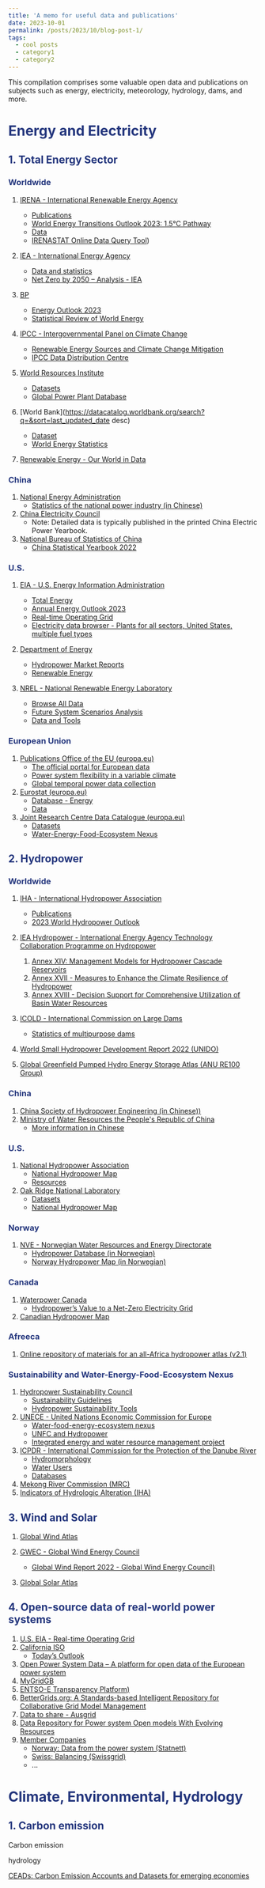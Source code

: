 ```yaml
---
title: 'A memo for useful data and publications'
date: 2023-10-01
permalink: /posts/2023/10/blog-post-1/
tags:
  - cool posts
  - category1
  - category2
---
```


This compilation comprises some valuable open data and publications on subjects such as energy, electricity, meteorology, hydrology, dams, and more.

<h1 style="color: #24367d;">Energy and Electricity</h1>

<h2 style="color: #24367d;">1. Total Energy Sector</h2>

<h3 style="color: #24367d;">Worldwide</h3>

1. [IRENA - International Renewable Energy Agency](https://www.irena.org/)
   - [Publications](https://www.irena.org/Publications)
   - [World Energy Transitions Outlook 2023: 1.5°C Pathway](https://www.irena.org/Publications/2023/Jun/World-Energy-Transitions-Outlook-2023)
   - [Data](https://www.irena.org/Data)
   - [IRENASTAT Online Data Query Tool](https://pxweb.irena.org/pxweb/en/IRENASTAT))
2. [IEA - International Energy Agency](https://www.iea.org/)
   - [Data and statistics](https://www.iea.org/data-and-statistics/data-sets/?filter=all)
   - [Net Zero by 2050 – Analysis - IEA](https://www.iea.org/reports/net-zero-by-2050)
3. [BP](https://www.bp.com/)
   - [Energy Outlook 2023](https://www.bp.com/en/global/corporate/energy-economics/energy-outlook.html)
   - [Statistical Review of World Energy](https://www.bp.com/en/global/corporate/energy-economics/statistical-review-of-world-energy.html)
4. [IPCC - Intergovernmental Panel on Climate Change](https://www.ipcc.ch/)
   - [Renewable Energy Sources and Climate Change Mitigation](https://www.ipcc.ch/report/renewable-energy-sources-and-climate-change-mitigation/)
   - [IPCC Data Distribution Centre](https://ipcc-browser.ipcc-data.org/browser/search)

5. [World Resources Institute](https://www.wri.org/)
   - [Datasets](https://datasets.wri.org/dataset)
   - [Global Power Plant Database](https://datasets.wri.org/dataset/globalpowerplantdatabase)

6. [World Bank](https://datacatalog.worldbank.org/search?q=&sort=last_updated_date desc)
   - [Dataset](https://energydata.info/dataset/)
   - [World Energy Statistics](https://yearbook.enerdata.net/)

7. [Renewable Energy - Our World in Data](https://ourworldindata.org/renewable-energy)

<h3 style="color: #24367d;">China</h3>

1. [National Energy Administration](http://www.nea.gov.cn/)
   - [Statistics of the national power industry (in Chinese)](https://so.news.cn/was5/web/search?channelid=229767&searchword=全国电力工业统计数据)
2. [China Electricity Council](https://english.cec.org.cn/#/)
   - Note: Detailed data is typically published in the printed China Electric Power Yearbook.
3. [National Bureau of Statistics of China](http://www.stats.gov.cn/english/)
   - [China Statistical Yearbook 2022](http://www.stats.gov.cn/sj/ndsj/2022/indexeh.htm)

<h3 style="color: #24367d;">U.S.</h3>

1. [EIA - U.S. Energy Information Administration](https://www.eia.gov/)
   - [Total Energy](https://www.eia.gov/totalenergy/)
   - [Annual Energy Outlook 2023](https://www.eia.gov/outlooks/aeo/tables_ref.php)
   - [Real-time Operating Grid](https://www.eia.gov/electricity/gridmonitor/dashboard/electric_overview/US48/US48)
   - [Electricity data browser - Plants for all sectors, United States, multiple fuel types](https://www.eia.gov/beta/electricity/data/browser/#/topic/1?agg=2,0,1&fuel=vtvv&sec=g&geo=g&freq=A&datecode=2021&tab=annual_emissions&pin=&rse=0&maptype=0&ltype=pin&ctype=linechart&end=201710&start=200101)
2. [Department of Energy](https://www.energy.gov/)
   - [Hydropower Market Reports](https://www.energy.gov/eere/water/hydropower-market-reports)
   - [Renewable Energy](https://www.energy.gov/eere/renewable-energy)

3. [NREL - National Renewable Energy Laboratory](https://www.nrel.gov/)
   - [Browse All Data](https://data.nrel.gov/submissions)
   - [Future System Scenarios Analysis](https://www.nrel.gov/analysis/future-system-scenarios.html)
   - [Data and Tools](https://www.nrel.gov/research/data-tools.html)


<h3 style="color: #24367d;">European Union</h3>

1. [Publications Office of the EU (europa.eu)](https://op.europa.eu/en/home)
   - [The official portal for European data](https://data.europa.eu/en)
   - [Power system flexibility in a variable climate](https://op.europa.eu/en/publication-detail/-/publication/628d2693-85d4-11ea-bf12-01aa75ed71a1/language-en/format-PDF/source-283449843)
   - [Global temporal power data collection](https://op.europa.eu/en/publication-detail/-/publication/0c3f977d-8be1-11ed-999b-01aa75ed71a1/language-en/format-PDF/source-search)
2. [Eurostat (europa.eu)](https://ec.europa.eu/eurostat/web/main/home)
   - [Database - Energy](https://ec.europa.eu/eurostat/web/energy/database)
   - [Data](https://ec.europa.eu/eurostat/web/main/data)
3. [Joint Research Centre Data Catalogue (europa.eu)](https://data.jrc.ec.europa.eu/)
   - [Datasets](https://data.jrc.ec.europa.eu/dataset)
   - [Water-Energy-Food-Ecosystem Nexus](https://data.jrc.ec.europa.eu/collection/id-00134)

<h2 style="color: #24367d;">2. Hydropower</h2>

<h3 style="color: #24367d;">Worldwide</h3>

1. [IHA - International Hydropower Association](https://www.hydropower.org/)
   - [Publications](https://www.hydropower.org/resources/publications)
   - [2023 World Hydropower Outlook](https://www.hydropower.org/publications/2023-world-hydropower-outlook)
2. [IEA Hydropower - International Energy Agency Technology Collaboration Programme on Hydropower](https://www.ieahydro.org/)
   1. [Annex XIV: Management Models for Hydropower Cascade Reservoirs](https://www.ieahydro.org/annex-xiv-management-models-for-hydropower-cascade-reservoirs)
   2. [Annex XVII - Measures to Enhance the Climate Resilience of Hydropower](https://www.ieahydro.org/work-programme/annex-xvii-measures-to-enhance-the-climate-resilience-of-hydropower)
   3. [Annex XVIII - Decision Support for Comprehensive Utilization of Basin Water Resources](https://www.ieahydro.org/work-programme/annex-xviii-decision-support-for-comprehensive-utilization-of-basin-water-resources)

3. [ICOLD - International Commission on Large Dams](https://www.icold-cigb.org/)
   - [Statistics of multipurpose dams](https://www.icold-cigb.org/article/GB/world_register/general_synthesis/general-synthesis)
4. [World Small Hydropower Development Report 2022 (UNIDO)](https://www.unido.org/WSHPDR2022)
5. [Global Greenfield Pumped Hydro Energy Storage Atlas (ANU RE100 Group)](https://re100.eng.anu.edu.au/global/)

<h3 style="color: #24367d;">China</h3>

1. [China Society of Hydropower Engineering (in Chinese))](http://www.hydropower.org.cn/)
2. [Ministry of Water Resources the People's Republic of China](http://www.mwr.gov.cn/english/publs/)
   - [More information in Chinese](http://www.mwr.gov.cn/sj/)

<h3 style="color: #24367d;">U.S.</h3>

1. [National Hydropower Association](https://www.hydro.org/)
   - [National Hydropower Map](https://www.hydro.org/map/)
   - [Resources](https://www.hydro.org/resources/)
2. [Oak Ridge National Laboratory](https://hydrosource.ornl.gov/)
   - [Datasets](https://hydrosource.ornl.gov/datasets)
   - [National Hydropower Map](https://hydrosource.ornl.gov/content/national-hydropower-map)

<h3 style="color: #24367d;">Norway</h3>

1. [NVE - Norwegian Water Resources and Energy Directorate](https://www.nve.no/)
   - [Hydropower Database (in Norwegian)](https://www.nve.no/energi/energisystem/vannkraft/vannkraftdatabase/)
   - [Norway Hydropower Map (in Norwegian)](https://temakart.nve.no/link/?link=vannkraft)

<h3 style="color: #24367d;">Canada</h3>

1. [Waterpower Canada](https://waterpowercanada.ca/)
   - [Hydropower’s Value to a Net-Zero Electricity Grid](https://waterpowercanada.ca/resources/hydropowers-value-to-a-net-zero-electricity-grid/)
2. [Canadian Hydropower Map](https://hydro.canadiangeographic.ca/)

<h3 style="color: #24367d;">Afreeca</h3>

1. [Online repository of materials for an all-Africa hydropower atlas (v2.1)](https://www.hydroshare.org/resource/7def95046b9b480c89605e12233059e9/)

<h3 style="color: #24367d;">Sustainability and Water-Energy-Food-Ecosystem Nexus</h3>

1. [Hydropower Sustainability Council](https://www.hydrosustainability.org/)
   - [Sustainability Guidelines](https://www.hydrosustainability.org/hydropower-sustainability-guidelines)
   - [Hydropower Sustainability Tools](https://www.hydrosustainability.org/hydropower-sustainability-tools)
2. [UNECE - United Nations Economic Commission for Europe](https://unece.org/)
   - [Water-food-energy-ecosystem nexus](https://unece.org/environment-policy/water/areas-work-convention/water-food-energy-ecosystem-nexus#accordion_4_6)
   - [UNFC and Hydropower](https://unece.org/sustainable-energyunfc-and-sustainable-resource-management/unfc-and-hydropower)
   - [Integrated energy and water resource management project](https://unece.org/integrated-energy-and-water-resource-management-project-0#accordion_1)
3. [ICPDR - International Commission for the Protection of the Danube River](https://www.icpdr.org/)
   - [Hydromorphology](https://www.icpdr.org/tasks-topics/topics/hydromorphology)
   - [Water Users](https://www.icpdr.org/tasks-topics/water-users)
   - [Databases](https://www.icpdr.org/maps-data/databases)
4. [Mekong River Commission (MRC)](https://www.mrcmekong.org/)
5. [Indicators of Hydrologic Alteration (IHA)](https://conservationgateway.org/ConservationPractices/Freshwater/EnvironmentalFlows/MethodsandTools/IndicatorsofHydrologicAlteration/Pages/indicators-hydrologic-alt.aspx)

<h2 style="color: #24367d;">3. Wind and Solar</h2>

1. [Global Wind Atlas](https://globalwindatlas.info/en)
2. [GWEC - Global Wind Energy Council](https://gwec.net/)
   - [Global Wind Report 2022 - Global Wind Energy Council)](https://gwec.net/global-wind-report-2022/)

3. [Global Solar Atlas](https://globalsolaratlas.info/en)

<h2 style="color: #24367d;">4. Open-source data of real-world power systems</h2>

1. [U.S. EIA - Real-time Operating Grid](https://www.eia.gov/electricity/gridmonitor/dashboard/electric_overview/US48/US48)
2. [California ISO](http://www.caiso.com/Pages/default.aspx)
   - [Today’s Outlook](http://www.caiso.com/TodaysOutlook/Pages/index.html)
3. [Open Power System Data – A platform for open data of the European power system](https://open-power-system-data.org/)
4. [MyGridGB](https://www.mygridgb.co.uk/)
5. [ENTSO-E Transparency Platform)](https://transparency.entsoe.eu/dashboard/show)
6. [BetterGrids.org: A Standards-based Intelligent Repository for Collaborative Grid Model Management](https://db.bettergrids.org/bettergrids/community-list)
7. [Data to share - Ausgrid](https://www.ausgrid.com.au/Industry/Our-Research/Data-to-share)
8. [Data Repository for Power system Open models With Evolving Resources](https://egriddata.org/)
9. [Member Companies](https://www.entsoe.eu/about/inside-entsoe/members/)
   - [Norway: Data from the power system (Statnett)](https://www.statnett.no/en/for-stakeholders-in-the-power-industry/data-from-the-power-system/#the-power-situation)
   - [Swiss: Balancing (Swissgrid)](https://www.swissgrid.ch/en/home/operation/grid-data/balance.html)
   - ...

<h1 style="color: #24367d;">Climate, Environmental, Hydrology</h1>

<h2 style="color: #24367d;">1. Carbon emission</h2>





Carbon emission



hydrology



[CEADs: Carbon Emission Accounts and Datasets for emerging economies](https://www.ceads.net/)













